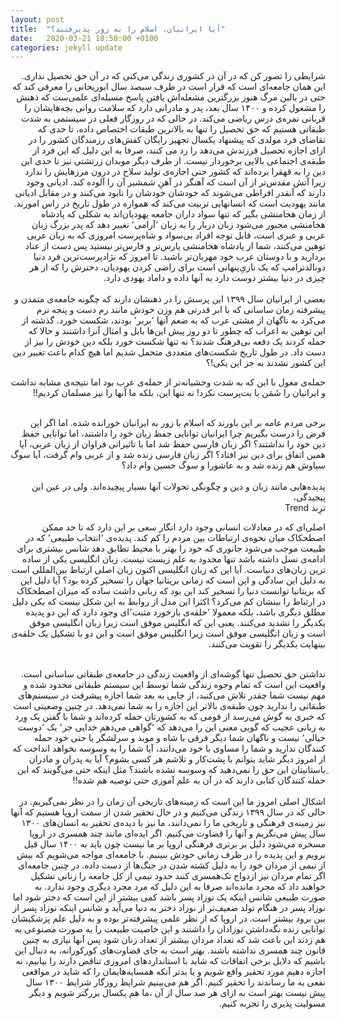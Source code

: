 ```yaml
---
layout: post
title:  "آیا ایرانیان، اسلام را به زور پذیرفتند؟"
date:   2020-03-21 18:50:00 +0100
categories: jekyll update
---
```


<div dir="rtl">
شرایطی را تصور کن که در آن در کشوری زندگی می‌کنی که در آن حق تحصیل نداری. این همان جامعه‌ای است که قرار است در ظرف سیصد سال ابوریحانی را معرفی کند که حتی در بالین مرگ هنوز بزرگترین مشغله‌اش یافتن پاسخ مسیله‌ای علمی‌ست که ذهنش را مشغول کرده و ۱۴۰۰ سال بعد، پدر و مادرانی دارد که سلامت روانی بچه‌هایشان را قربانی نمره‌ی درس ریاضی می‌کند. در حالی که در روزگار فعلی در سیستمی به شدت طبقاتی هستیم که حق تحصیل را تنها به بالاترین طبقات اختصاص داده، تا حدی که تقاضای فرد مولدی که پیشنهاد یکسال تجهیز رایگان کفش‌های رزمندگان کشور را در ازای اجازه تحصیل فرزندش  می‌دهد را رد می کنند، صرفا به این دلیل که این فرد از طبقه‌ی اجتماعی بالایی برخوردار نیست. از طرف دیگر موبدان زرتشتی نیز تا حدی این دین را به قهقرا برده‌اند که کشور حتی اجازه‌ی تولید سلاح در درون مرزهایش را ندارد زیرا آتش مقدس‌تر از آن است که آهنگر در آهنِ شمشیر آن را آلوده کند. ادیانی وجود دارند که آنقدر افراطی می‌شوند که خودشان خودشان را نابود می‌کنند و در مقابل ادیانی مانند یهودیت است که انسانهایی تربیت می‌کند که همواره در طول تاریخ در راس امورند. از زمان هخامنشی بگیر که تنها سواد داران جامعه یهودیان‌اند به شکلی که پادشاه هخامنشی مجبور می‌شود زبان دربار را به زبان ٬آرامی٬ تغییر دهد که پدر بزرگ زبان عربی و عبری است،
قابل توجه افراد بی‌سواد و شاه‌پرست امروزی که به زبان عربی توهین می‌کنند، شما از پادشاه هخامنشی پارس‌تر و فارس‌تر نیستید پس دست از عناد بردارید و با دوستان عرب خود مهربان‌تر باشید. تا امروز که نژادپرست‌ترین فرد دنیا دونالد‌‌ترامپ که یک نازیِ‌پنهانی است برای راضی کردن یهودیان، دخترش را که از هر چیزی در دنیا بیشتر دوست دارد به آنها داده و داماد یهودی دارد.
</div>
<br>

<div dir="rtl">
بعضی از ایرانیان سال ۱۳۹۹ این پرسش را در ذهنشان دارند که چگونه جامعه‌ی متمدن و پیشرفته زمان ساسانی که با ابر قدرتی هم وزن خودش مانند رم دست و پنجه نرم می‌کرد به ناگهان از مشتی عرب که به ضعم آنها ٬بربر٬ بودند، شکست خورد. گذشته از این توهین به اعراب که چطور تا دو روز پیش این‌ها بابل و امثال آنرا داشتند و حالا که حمله کردند یک دفعه بی‌فرهنگ شدند؟ نه تنها شکست خورد بلکه دین خودش را نیز از دست داد. در طول تاریخ شکست‌های متعددی متحمل شدیم اما هیچ کدام باعث تغییر دین این کشور نشدند به جز این یکی!؟

حمله‌ی مغول با این که به شدت وحشیانه‌تر از حمله‌ی عرب بود اما نتیجه‌ی مشابه نداشت و ایرانیان را شَمَن یا بت‌پرست نکرد! نه تنها این، بلکه ما آنها را نیز مسلمان کردیم!!
</div>
<br>

<div dir="rtl">
برخی مردم عامه بر این باورند که اسلام با زور به ایرانیان خورانده شده. اما اگر این فرض را درست بگیریم چرا ایرانیان توانایی حفظ زبان خود را داشتند، اما توانایی حفظ دین خود را نداشتند؟ اگر زبان فارسی حفظ شد اما با تاثیراتی فراوان از زبان عربی، آیا همین اتفاق برای دین نیز افتاد؟ اگر زبان فارسی زنده شد  و از عربی وام گرفت، آیا سوگ سیاوش هم زنده شد و به عاشورا و سوگ حسین وام داد؟
</div>
<br>

<div dir="rtl">
پدیده‌هایی مانند زبان و دین و چگونگی تحولات آنها بسیار پیچیده‌اند. ولی در عین این پیجیدگی، 

<div class="tooltip">ترِند
  <span class="tooltiptext">Trend</span>
</div> 

 

اصلی‌ای که در معادلات انسانی وجود دارد انگار سعی بر این دارد که تا حد ممکن اصطحکاک میان نحوه‌ی ارتباطات بین مردم را کم کند. پدیده‌ی ٬انتخاب طبیعی٬ که در طبیعت موجب می‌شود جانوری که خود را بهتر با محیط تظابق دهد شانس بیشتری برای ادامه‌ی نسل داشته باشد تنها محدود به علم زیست نیست. زبان انگلیسی یکی از ساده ترین زبان‌های دنیاست. آیا این که زبان انگلیسی اکنون زبان اصلی ارتباط بین‌المللی است به دلیل این سادگی و این است که زمانی بریتانیا جهان را تسخیر کرده بود؟ آیا دلیل این که بریتانیا توانست دنیا را تسخیر کند این بود که زبانی داشت ساده که میزان اصطحکاک در ارتباط را بینشان کم می‌کرد؟ اکثرا این مدل از روابط به این شکل نیست که یکی دلیل مطلق دیگری باشد، بلکه معمولا ٬حلقه‌ی بازخورد مثبت٬ای وجود دارد که این دو پدیده یکدیگر را تشدید می‌کنند. یعنی این که انگلیس موفق است زیرا زبان انگلیسی موفق است و زبان انگلیسی موفق است زیرا انگلیس موفق است و این دو با تشکیل یک حلقه‌ی بینهایت یکدیگر را تقویت می‌کنند.
</div>
<br>

<div dir="rtl">
نداشتن حق تحصیل تنها گوشه‌ای از واقعیت زندگی در جامعه‌ی طبقاتی ساسانی است. واقعیت این است که تمام وجوه زندگی شما توسط این سیستم طبقاتی محدود شده و مهم نیست شما چقدر تلاش می‌کنید، از جایی به بعد شما اجازه پیشرفت در سیستم‌های طبقاتی را ندارید چون طبقه‌ی بالاتر این اجازه را به شما نمی‌دهد. در چنین وضعیتی است که خبری به گوش می‌رسد از قومی که به کشورتان حمله کرده‌اند و شما با گفتن یک وِرد به زبانی عجیب که گویی معنی این را می‌دهد که ٬گواهی می‌دهم خدایی جز٬ یک ٬دوست خیالی٬ نیست و ناگهان شما دیگر فرقی با شاه و موبد و سرلشگر یا حتی  خود حمله کنندگان ندارید و شما را مساوی با خود می‌دانند، آیا شما را به وسوسه نخواهد انداخت که از امروز دیگر شاید بتوانم با پشت‌کار و تلاشم هر کسی بشوم؟ آیا به پدران و مادران ِباستانیتان این حق را نمی‌دهید که وسوسه نشده باشند؟ مثل اینکه حتی می‌گویند که این حمله کنندگان کتابی دارند که در آن به علم آموزی حتی توصیه هم شده!!
</div>
<br>

<div dir="rtl">
اشکال اصلی امروز ما این است که زمینه‌های تاریخی آن زمان را در نظر نمی‌گیریم. در حالی که در سال ۱۳۹۹ زندگی می‌کنیم و در حال تحقیر شدن از سمت اروپا هستیم که آنها نیز زمینه‌ی فرهنگی و تاریخی ما را نمی‌دانند، ما نیز با دیده‌ی تحقیر به انسان‌های ۱۳۰۰ سال پیش می‌نگریم و آنها را قضاوت می‌کنیم. اگر ایده‌ای مانند چند همسری در اروپا مسخره می‌شود دلیل بر برتری فرهنگی اروپا بر ما نیست چون باید به ۱۴۰۰ سال قبل برویم و این پدیده را در ظرف زمانی خودش ببینیم. با جامعه‌ای مواجه می‌شویم که بیش از نیمی از مردان خود را به دلیل کشته شدن در جنگ‌ها از دست داده. در چنین جامعه‌ای اگر تمام مردان نیز ازدواج تک‌همسری کنند حدود نیمی از کل جامعه را زنانی تشکیل خواهند داد که مجرد مانده‌اند صرفا به این دلیل که مرد مجرد دیگری وجود ندارد. به صورت طبیعی شانس اینکه یک نوزاد پسر باشد کمی بیشتر از این است که دختر شود اما نوزاد پسر در هنگام تولد ضعیف‌تر از نوزاد دختر به دنیا می‌آید و شانس اینکه نوزاد پسر از بین برود بیشتر است. در اروپا که از نظر علمی پیشرفته‌تر بوده و به دلیل علم پزشکیشان توانایی زنده نگه‌داشتن نوزادان را داشتند و این خاصیت طبیعت را به صورت مصنوعی به هم زدند این باعث شد که تعداد مردان بیشتر از تعداد زنان شود پس آنها نیازی به چنین قانون چند همسری نداشته باشند. بهتر است به جای قضاوت‌های کورکورانه، به دنبال این باشیم که دلایل برخی اتفاقات که شاید با استانداردهای امروزی تناقض دارند را بیابیم، نه اجازه دهیم مورد تحقیر واقع شویم و یا بدتر آنکه همسایه‌هایمان را که شاید در مواقعی نفعی به ما رساندند را تحقیر کنیم. اگر هم می‌بینیم شرایط روزگار شرایط ۱۳۰۰ سال پیش نیست بهتر است به ازای هر صد سال از آن ،ما هم یکسال بزرگتر شویم و دیگر مسولیت پذیری را تجربه کنیم. 
</div>
